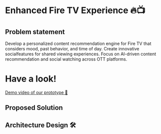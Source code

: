 # **Enhanced Fire TV Experience** 🔥📺

## Problem statement ##
Develop a personalized content recommendation engine for Fire TV that considers mood, past behavior, and time of day. Create innovative socialfeatures for shared viewing experiences. Focus on AI-driven content recommendation and social watching across OTT platforms.

# Have a look! #
[Demo video of our prototype 🎥](https://www.youtube.com/watch?v=GM9HXfpF_uE)

## **Proposed Solution** ##

## Architecture Design 🛠️ ##





